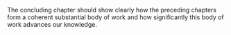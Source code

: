 The concluding chapter should show clearly how the preceding chapters form 
a coherent substantial body of work and how significantly this body of work advances our knowledge.

